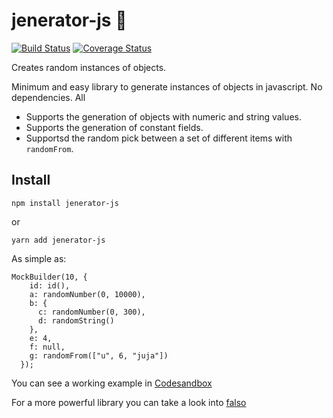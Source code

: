 # jenerator-js 🔄


[![Build Status](https://app.travis-ci.com/PabloVillacanhas/jenerator-js.svg?branch=main)](https://app.travis-ci.com/PabloVillacanhas/jenerator-js)
[![Coverage Status](https://coveralls.io/repos/github/PabloVillacanhas/jenerator-js/badge.svg?branch=main)](https://coveralls.io/github/PabloVillacanhas/jenerator-js?branch=main)

Creates random instances of objects.

Minimum and easy library to generate instances of objects in javascript.
No dependencies. All

- Supports the generation of objects with numeric and string values.
- Supports the generation of constant fields.
- Supportsd the random pick between a set of different items with `randomFrom`.

## Install
```
npm install jenerator-js
```
or
```
yarn add jenerator-js
```

As simple as:

```
MockBuilder(10, {
    id: id(),
    a: randomNumber(0, 10000),
    b: {
      c: randomNumber(0, 300),
      d: randomString()
    },
    e: 4,
    f: null,
    g: randomFrom(["u", 6, "juja"])
  });
```

You can see a  working example in [Codesandbox](https://codesandbox.io/s/jeneratorjs-demo-lryf2d?file=/src/useRandomizer.tsx)

For a more powerful library you can take a look into [falso](https://www.npmjs.com/package/@ngneat/falso)
